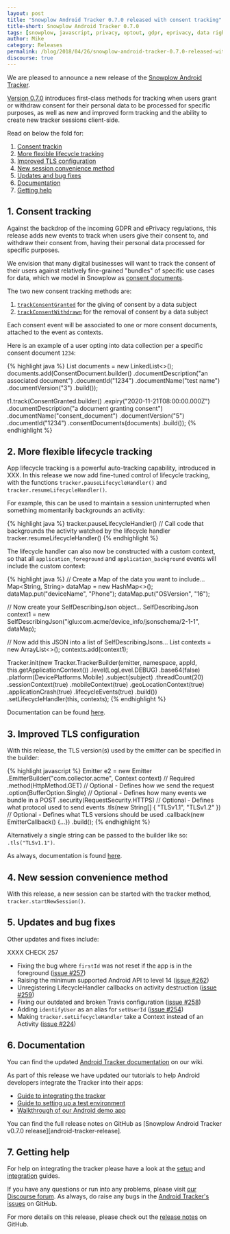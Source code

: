 ```yaml
---
layout: post
title: "Snowplow Android Tracker 0.7.0 released with consent tracking"
title-short: Snowplow Android Tracker 0.7.0
tags: [snowplow, javascript, privacy, optout, gdpr, eprivacy, data rights]
author: Mike
category: Releases
permalink: /blog/2018/04/26/snowplow-android-tracker-0.7.0-released-with-consent-tracking/
discourse: true
---
```


We are pleased to announce a new release of the [Snowplow Android Tracker][repo].

[Version 0.7.0][release-notes] introduces first-class methods for tracking when users grant or withdraw consent for their personal data to be processed for specific purposes, as well as new and improved form tracking and the ability to create new tracker sessions client-side.

Read on below the fold for:

1. [Consent trackin](#consent)
2. [More flexible lifecycle tracking](#lifecycle)
3. [Improved TLS configuration](#tls)
4. [New session convenience method](#session)
5. [Updates and bug fixes](#updates)
6. [Documentation](#docs)
7. [Getting help](#help)

<!--more-->

<h2 id="consent">1. Consent tracking</h2>

Against the backdrop of the incoming GDPR and ePrivacy regulations, this release adds new events to track when users give their consent to, and withdraw their consent from, having their personal data processed for specific purposes.

We envision that many digital businesses will want to track the consent of their users against relatively fine-grained "bundles" of specific use cases for data, which we model in Snowplow as [consent documents][cds].

The two new consent tracking methods are:

1. [`trackConsentGranted`][tcg] for the giving of consent by a data subject
2. [`trackConsentWithdrawn`][tcw] for the removal of consent by a data subject

Each consent event will be associated to one or more consent documents, attached to the event as contexts.

Here is an example of a user opting into data collection per a specific consent document `1234`:

{% highlight java %}
List<ConsentDocument> documents = new LinkedList<>();
        documents.add(ConsentDocument.builder()
                .documentDescription("an associated document")
                .documentId("1234")
                .documentName("test name")
                .documentVersion("3")
                .build());

t1.track(ConsentGranted.builder()
    .expiry("2020-11-21T08:00:00.000Z")
    .documentDescription("a document granting consent")
    .documentName("consent_document")
    .documentVersion("5")
    .documentId("1234")
    .consentDocuments(documents)
    .build());
{% endhighlight %}

<h2 id="lifecycle">2. More flexible lifecycle tracking</h2>

App lifecycle tracking is a powerful auto-tracking capability, introduced in XXX. In this release we now add fine-tuned control of lifecycle tracking, with the functions `tracker.pauseLifecycleHandler()` and `tracker.resumeLifecycleHandler()`.

For example, this can be used to maintain a session uninterrupted when something momentarily backgrounds an activity:

{% highlight java %}
tracker.pauseLifecycleHandler()
// Call code that backgrounds the activity watched by the lifecycle handler
tracker.resumeLifecycleHandler()
{% endhighlight %}

The lifecycle handler can also now be constructed with a custom context, so that all `application_foreground` and `application_background` events will include the custom context:

{% highlight java %}
// Create a Map of the data you want to include...
Map<String, String> dataMap = new HashMap<>();
dataMap.put("deviceName", "Phone");
dataMap.put("OSVersion", "16");

// Now create your SelfDescribingJson object...
SelfDescribingJson context1 = new SelfDescribingJson("iglu:com.acme/device_info/jsonschema/2-1-1", dataMap);

// Now add this JSON into a list of SelfDescribingJsons...
List<SelfDescribingJson> contexts = new ArrayList<>();
contexts.add(context1);

Tracker.init(new Tracker.TrackerBuilder(emitter, namespace, appId, this.getApplicationContext())
       .level(LogLevel.DEBUG)
       .base64(false)
       .platform(DevicePlatforms.Mobile)
       .subject(subject)
       .threadCount(20)
       .sessionContext(true)
       .mobileContext(true)
       .geoLocationContext(true)
       .applicationCrash(true)
       .lifecycleEvents(true)
       .build())
       .setLifecycleHandler(this, contexts);
{% endhighlight %}

Documentation can be found [here][lifecycle-doc].

<h2 id="tls">3. Improved TLS configuration</h2>

With this release, the TLS version(s) used by the emitter can be specified in the builder:

{% highlight javascript %}
Emitter e2 = new Emitter
        .EmitterBuilder("com.collector.acme", Context context) // Required
        .method(HttpMethod.GET) // Optional - Defines how we send the request
        .option(BufferOption.Single) // Optional - Defines how many events we bundle in a POST
        .security(RequestSecurity.HTTPS) // Optional - Defines what protocol used to send events
        .tls(new String[] { "TLSv1.1", "TLSv1.2" }) // Optional - Defines what TLS versions should be used
        .callback(new EmitterCallback() {...})
        .build();
{% endhighlight %}

Alternatively a single string can be passed to the builder like so: `.tls("TLSv1.1")`.

As always, documentation is found [here][tls-version].

<h2 id="session">4. New session convenience method</h2>

With this release, a new session can be started with the tracker method, `tracker.startNewSession()`.

<h2 id="updates">5. Updates and bug fixes</h2>

Other updates and fixes include:

XXXX CHECK 257

* Fixing the bug where `firstId` was not reset if the app is in the foreground ([issue #257][257])
* Raising the minimum supported Android API to level 14 ([issue #262][262])
* Unregistering LifecycleHandler callbacks on activity destruction ([issue #259][259])
* Fixing our outdated and broken Travis configuration ([issue #258][258])
* Adding `identifyUser` as an alias for `setUserId` ([issue #254][254])
* Making `tracker.setLifecycleHandler` take a Context instead of an Activity ([issue #224][224])

<h2><a name="docs">6. Documentation</a></h2>

You can find the updated [Android Tracker documentation][android-manual] on our wiki.

As part of this release we have updated our tutorials to help Android developers integrate the Tracker into their apps:

* [Guide to integrating the tracker][integration]
* [Guide to setting up a test environment][testing]
* [Walkthrough of our Android demo app][demo-walkthrough]

You can find the full release notes on GitHub as [Snowplow Android Tracker v0.7.0 release][android-tracker-release].

<h2 id="doc">7. Getting help</h2>

For help on integrating the tracker please have a look at the [setup][android-setup] and [integration][integration] guides.

If you have any questions or run into any problems, please visit [our Discourse forum][discourse]. As always, do raise any bugs in the [Android Tracker's issues][android-issues] on GitHub.

For more details on this release, please check out the [release notes][release-notes] on GitHub.

[repo]: https://github.com/snowplow/snowplow-android-tracker
[release-notes]: https://github.com/snowplow/snowplow-android-tracker/releases/tag/0.7.0

[android-issues]: https://github.com/snowplow/snowplow-android-tracker/issues
[262]: https://github.com/snowplow/snowplow-android-tracker/issues/262
[259]: https://github.com/snowplow/snowplow-android-tracker/issues/259
[258]: https://github.com/snowplow/snowplow-android-tracker/issues/258
[257]: https://github.com/snowplow/snowplow-android-tracker/issues/257
[256]: https://github.com/snowplow/snowplow-android-tracker/issues/256
[254]: https://github.com/snowplow/snowplow-android-tracker/issues/254
[224]: https://github.com/snowplow/snowplow-android-tracker/issues/224

[tls-version]: https://github.com/snowplow/snowplow/wiki/Android-Tracker#5-sending-event-emitter
[cds]: https://github.com/snowplow/snowplow/wiki/Android-Tracker#consent-document
[tcg]: https://github.com/snowplow/snowplow/wiki/Android-Tracker#consent-granted
[tcw]: https://github.com/snowplow/snowplow/wiki/Android-Tracker#consent-withdrawn
[lifecycle-doc]: https://github.com/snowplow/snowplow/wiki/Android-Tracker#set-lifecycle-handler

[android-setup]: https://github.com/snowplow/snowplow/wiki/Android-Tracker-Setup
[android-manual]: https://github.com/snowplow/snowplow/wiki/Android-Tracker

[demo-walkthrough]: https://github.com/snowplow/snowplow/wiki/Android-app-walkthrough#walkthrough
[integration]: https://github.com/snowplow/snowplow/wiki/Android-Integration
[testing]: https://github.com/snowplow/snowplow/wiki/Android-Testing-locally-and-Debugging

[discourse]: http://discourse.snowplowanalytics.com/

